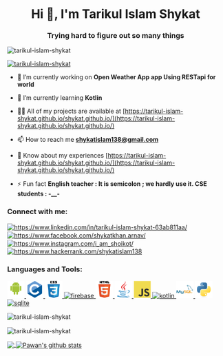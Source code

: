 <h1 align="center">Hi 👋, I'm Tarikul Islam Shykat</h1>
<h3 align="center">Trying hard to figure out so many things</h3>

<p align="left"> <img src="https://komarev.com/ghpvc/?username=tarikul-islam-shykat&label=Profile%20views&color=5ce600&style=flat-square" alt="tarikul-islam-shykat" /> </p>

<p align="left"> <a href="https://github.com/ryo-ma/github-profile-trophy"><img src="https://github-profile-trophy.vercel.app/?username=tarikul-islam-shykat" alt="tarikul-islam-shykat" /></a> </p>

- 🔭 I’m currently working on **Open Weather App app Using RESTapi for world**

- 🌱 I’m currently learning **Kotlin**

- 👨‍💻 All of my projects are available at [https://tarikul-islam-shykat.github.io/shykat.github.io/](https://tarikul-islam-shykat.github.io/shykat.github.io/)

- 📫 How to reach me **shykatislam138@gmail.com**

- 📄 Know about my experiences [https://tarikul-islam-shykat.github.io/shykat.github.io/](https://tarikul-islam-shykat.github.io/shykat.github.io/)

- ⚡ Fun fact **English teacher : It is semicolon ; we hardly use it. CSE students : -__-**

<h3 align="left">Connect with me:</h3>
<p align="left">
<a href="https://linkedin.com/in/https://www.linkedin.com/in/tarikul-islam-shykat-63ab811aa/" target="blank"><img align="center" src="https://raw.githubusercontent.com/rahuldkjain/github-profile-readme-generator/master/src/images/icons/Social/linked-in-alt.svg" alt="https://www.linkedin.com/in/tarikul-islam-shykat-63ab811aa/" height="30" width="40" /></a>
<a href="https://fb.com/https://www.facebook.com/shykatkhan.arnav/" target="blank"><img align="center" src="https://raw.githubusercontent.com/rahuldkjain/github-profile-readme-generator/master/src/images/icons/Social/facebook.svg" alt="https://www.facebook.com/shykatkhan.arnav/" height="30" width="40" /></a>
<a href="https://instagram.com/https://www.instagram.com/i_am_shoikot/" target="blank"><img align="center" src="https://raw.githubusercontent.com/rahuldkjain/github-profile-readme-generator/master/src/images/icons/Social/instagram.svg" alt="https://www.instagram.com/i_am_shoikot/" height="30" width="40" /></a>
<a href="https://www.hackerrank.com/https://www.hackerrank.com/shykatislam138" target="blank"><img align="center" src="https://raw.githubusercontent.com/rahuldkjain/github-profile-readme-generator/master/src/images/icons/Social/hackerrank.svg" alt="https://www.hackerrank.com/shykatislam138" height="30" width="40" /></a>
</p>

<h3 align="left">Languages and Tools:</h3>
<p align="left"> <a href="https://developer.android.com" target="_blank"> <img src="https://raw.githubusercontent.com/devicons/devicon/master/icons/android/android-original-wordmark.svg" alt="android" width="40" height="40"/> </a> <a href="https://www.cprogramming.com/" target="_blank"> <img src="https://raw.githubusercontent.com/devicons/devicon/master/icons/c/c-original.svg" alt="c" width="40" height="40"/> </a> <a href="https://www.w3schools.com/css/" target="_blank"> <img src="https://raw.githubusercontent.com/devicons/devicon/master/icons/css3/css3-original-wordmark.svg" alt="css3" width="40" height="40"/> </a> <a href="https://firebase.google.com/" target="_blank"> <img src="https://www.vectorlogo.zone/logos/firebase/firebase-icon.svg" alt="firebase" width="40" height="40"/> </a> <a href="https://www.w3.org/html/" target="_blank"> <img src="https://raw.githubusercontent.com/devicons/devicon/master/icons/html5/html5-original-wordmark.svg" alt="html5" width="40" height="40"/> </a> <a href="https://www.java.com" target="_blank"> <img src="https://raw.githubusercontent.com/devicons/devicon/master/icons/java/java-original.svg" alt="java" width="40" height="40"/> </a> <a href="https://developer.mozilla.org/en-US/docs/Web/JavaScript" target="_blank"> <img src="https://raw.githubusercontent.com/devicons/devicon/master/icons/javascript/javascript-original.svg" alt="javascript" width="40" height="40"/> </a> <a href="https://kotlinlang.org" target="_blank"> <img src="https://www.vectorlogo.zone/logos/kotlinlang/kotlinlang-icon.svg" alt="kotlin" width="40" height="40"/> </a> <a href="https://www.mysql.com/" target="_blank"> <img src="https://raw.githubusercontent.com/devicons/devicon/master/icons/mysql/mysql-original-wordmark.svg" alt="mysql" width="40" height="40"/> </a> <a href="https://www.python.org" target="_blank"> <img src="https://raw.githubusercontent.com/devicons/devicon/master/icons/python/python-original.svg" alt="python" width="40" height="40"/> </a> <a href="https://www.sqlite.org/" target="_blank"> <img src="https://www.vectorlogo.zone/logos/sqlite/sqlite-icon.svg" alt="sqlite" width="40" height="40"/> </a> </p>

<p><img align="center" src="https://github-readme-stats.vercel.app/api/top-langs?username=tarikul-islam-shykat&show_icons=true&locale=en&layout=compact" alt="tarikul-islam-shykat" /></p>

<p><img align="center" src="https://github-readme-streak-stats.herokuapp.com/?user=tarikul-islam-shykat&" alt="tarikul-islam-shykat" /></p>

<a href="https://github.com/iampawan">
  <img align="center" src="https://github-readme-stats.vercel.app/api/top-langs/?username=iampawan&theme=light&hide_langs_below=1" />
</a>
<a href="https://github.com/iampawan">
 <img align="center" src="https://github-readme-stats.vercel.app/api?username=iampawan&show_icons=true&theme=light&line_height=27" alt="Pawan's github stats"/>
</a>
